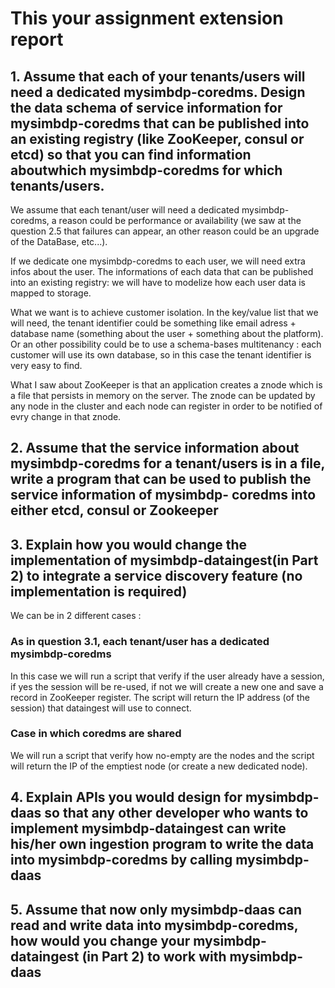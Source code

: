 # This your assignment extension report

## 1. Assume that each of your tenants/users will need a dedicated mysimbdp-coredms. Design the data schema of service information for mysimbdp-coredms that can be published into an existing registry (like ZooKeeper, consul or etcd) so that you can find information aboutwhich mysimbdp-coredms for which tenants/users.

We assume that each tenant/user will need a dedicated mysimbdp-coredms, a reason could be performance or availability (we saw at the question 2.5 that failures can appear, an other reason could be an upgrade of the DataBase, etc...).

If we dedicate one mysimbdp-coredms to each user, we will need extra infos about the user. The informations of each data that can be published into an existing registry: we will have to modelize how each user data is mapped to storage. 

What we want is to achieve customer isolation. In the key/value list that we will need, the tenant identifier could be something like email adress + database name (something about the user + something about the platform). Or an other possibility could be to use a schema-bases multitenancy : each customer will use its own database, so in this case the tenant identifier is very easy to find.

What I saw about ZooKeeper is that an application creates a znode which is a file that persists in memory on the server. The znode can be updated by any node in the cluster and each node can register in order to be notified of evry change in that znode. 


## 2. Assume that the service information about mysimbdp-coredms for a tenant/users is in a file, write a program that can be used to publish the service information of mysimbdp- coredms into either etcd, consul or Zookeeper

## 3. Explain how you would change the implementation of mysimbdp-dataingest(in Part 2) to integrate a service discovery feature (no implementation is required)

We can be in 2 different cases :

### As in question 3.1, each tenant/user has a dedicated mysimbdp-coredms

In this case we will run a script that verify if the user already have a session, if yes the session will be re-used, if not we will create a new one and save a record in ZooKeeper register. The script will return the IP address (of the session) that dataingest will use to connect.

### Case in which coredms are shared

We will run a script that verify how no-empty are the nodes and the script will return the IP of the emptiest node (or create a new dedicated node).

## 4. Explain APIs you would design for mysimbdp-daas so that any other developer who wants to implement mysimbdp-dataingest can write his/her own ingestion program to write the data into mysimbdp-coredms by calling mysimbdp-daas



## 5. Assume that now only mysimbdp-daas can read and write data into mysimbdp-coredms, how would you change your mysimbdp-dataingest (in Part 2) to work with mysimbdp-daas


